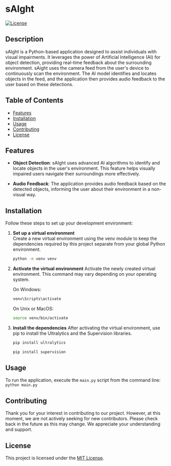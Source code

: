 # sAIght

[![License](https://img.shields.io/badge/license-MIT-blue.svg)](LICENSE)

## Description

sAIght is a Python-based application designed to assist individuals with visual impairments. It leverages the power of Artificial Intelligence (AI) for object detection, providing real-time feedback about the surrounding environment.
sAight uses the camera feed from the user's device to continuously scan the environment. The AI model identifies and locates objects in the feed, and the application then provides audio feedback to the user based on these detections.


## Table of Contents

- [Features](#features)
- [Installation](#installation)
- [Usage](#usage)
- [Contributing](#contributing)
- [License](#license)

## Features

- **Object Detection**: sAIght uses advanced AI algorithms to identify and locate objects in the user's environment. This feature helps visually impaired users navigate their surroundings more effectively.

- **Audio Feedback**: The application provides audio feedback based on the detected objects, informing the user about their environment in a non-visual way.

## Installation

Follow these steps to set up your development environment:

1. **Set up a virtual environment**  
   Create a new virtual environment using the venv module to keep the dependencies required by this project separate from your global Python environment.

   ```bash
   python -m venv venv
    ```
2. **Activate the virtual environment**
    Activate the newly created virtual environment. This command may vary depending on your operating system.

    On Windows:

   ```bash
   venv\Scripts\activate
    ```
    On Unix or MacOS:
    ```bash
    source venv/bin/activate
    ```
3. **Install the dependencies**
    After activating the virtual environment, use pip to install the Ultralytics and the Supervision libraries.
    ```bash    
    pip install ultralytics
    ```
    ```bash    
    pip install supervision
    ```
## Usage

To run the application, execute the `main.py` script from the command line:
    `python main.py`
## Contributing

Thank you for your interest in contributing to our project. However, at this moment, we are not actively seeking for new contributors. Please check back in the future as this may change. We appreciate your understanding and support.

## License

This project is licensed under the [MIT License](LICENSE.md).
